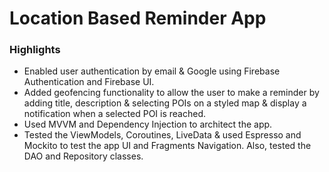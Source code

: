 # Location Based Reminder App

### Highlights

* Enabled user authentication by email & Google using Firebase Authentication and Firebase UI.
* Added geofencing functionality to allow the user to make a reminder by adding title, description & selecting POIs on a styled map & display a notification when a selected POI is reached.
* Used MVVM and Dependency Injection to architect the app.
* Tested the ViewModels, Coroutines, LiveData & used Espresso and Mockito to test the app UI and Fragments Navigation. Also, tested the DAO and Repository classes.
